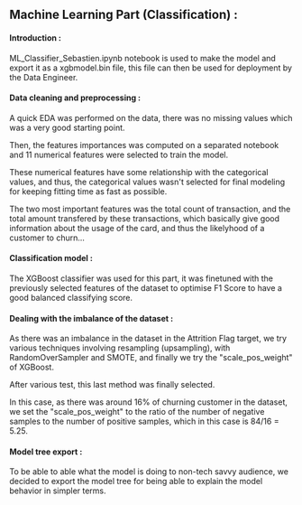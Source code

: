 ## Machine Learning Part (Classification) :

#### Introduction :

ML_Classifier_Sebastien.ipynb notebook is used to make the model and export it as a xgbmodel.bin file, this file can then be used for deployment by the Data Engineer.

#### Data cleaning and preprocessing :

A quick EDA was performed on the data, there was no missing values which was a very good starting point.

Then, the features importances was computed on a separated notebook and 11 numerical features were selected to train the model.

These numerical features have some relationship with the categorical values, and thus, the categorical values wasn't selected for final modeling for keeping fitting time as fast as possible.

The two most important features was the total count of transaction, and the total amount transfered by these transactions, which basically give good information about the usage of the card, and thus the likelyhood of a customer to churn...

#### Classification model :

The XGBoost classifier was used for this part, it was finetuned with the previously selected features of the dataset to optimise F1 Score to have a good balanced classifying score.

#### Dealing with the imbalance of the dataset :

As there was an imbalance in the dataset in the Attrition Flag target, we try various techniques involving resampling (upsampling), with RandomOverSampler and SMOTE, and finally we try the "scale_pos_weight" of XGBoost. 

After various test, this last method was finally selected.

In this case, as there was around 16% of churning customer in the dataset, we set the "scale_pos_weight" to the ratio of the number of negative samples to
 the number of positive samples, which in this case is 84/16 = 5.25.

#### Model tree export :

To be able to able what the model is doing to non-tech savvy audience, we decided to export the model tree for being able to explain the model behavior in simpler terms.


